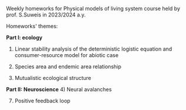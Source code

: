 Weekly homeworks for Physical models of living system course held by prof. S.Suweis in 2023/2024 a.y.

Homeworks' themes:

**Part I: ecology**
1)  Linear stability analysis of the deterministic logistic equation and consumer-resource model for abiotic case
  
3)  Species area and endemic area relationship
   
5)  Mutualistic ecological structure

**Part II: Neuroscience**
4) Neural avalanches

7) Positive feedback loop

